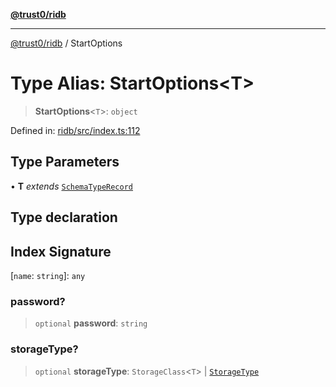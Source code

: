[**@trust0/ridb**](../README.md)

***

[@trust0/ridb](../README.md) / StartOptions

# Type Alias: StartOptions\<T\>

> **StartOptions**\<`T`\>: `object`

Defined in: [ridb/src/index.ts:112](https://github.com/trust0-project/RIDB/blob/99c65071b9fa26908fb7a847098f8c5c3969f24b/packages/ridb/src/index.ts#L112)

## Type Parameters

• **T** *extends* [`SchemaTypeRecord`](SchemaTypeRecord.md)

## Type declaration

## Index Signature

\[`name`: `string`\]: `any`

### password?

> `optional` **password**: `string`

### storageType?

> `optional` **storageType**: `StorageClass`\<`T`\> \| [`StorageType`](../enumerations/StorageType.md)
